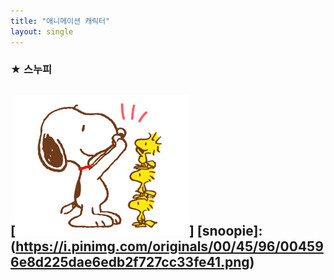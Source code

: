 ```yaml
--- 
title: "애니메이션 캐릭터" 
layout: single
--- 
```

### ★ 스누피
[![snoopie](/assets/images/sticker.png "더 자세한 내용을 원하시면 방문해 보세요")]
[snoopie]:(https://i.pinimg.com/originals/00/45/96/004596e8d225dae6edb2f727cc33fe41.png)
---
